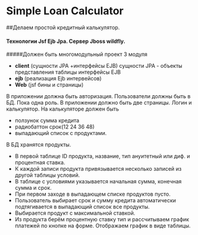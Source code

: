 ﻿# Simple Loan Calculator
##Делаем простой кредитный калькулятор.

#### Технологии Jsf Ejb Jpa. Сервер Jboss wildfly.

#####Должен быть многомодульный проект 3 модуля 
- **client** (сущности JPA +интерфейсы ЕJB) 
сущности JPA - объекты представления таблицы
интерфейсы ЕJB
- **ejb** (реализация Ejb интервейсов) 
- **Web** (jsf бины и страницы)

В приложении должна быть авторизация. 
Пользователи должны быть в БД. Пока одна роль. 
В приложении должно быть две страницы. Логин и калькулятор. 
На калькуляторе должен быть 
 - ползунок сумма кредита 
 - радиобаттон срок(12 24 36 48) 
 - выпадающий список с продуктами. 

В БД хранятся продукты. 
- В первой таблице ID продукта, название, тип ануитетный или диф. и процентная ставка. 
- К каждой записи продукта привязывается несколько записей из другой таблицы условий. 
- В таблице с условиями указывается начальная сумма, конечная сумма и срок. 
- При первом заходе в выпадающем списке продуктов пусто. 
- Пользователь выбирает срок и сумму кредита автоматически подтягивается в выпадающий список все продукты. 
- Выбирается продукт с максимальной ставкой. 
- Из продукта берём процентную ставку тип и рассчитываем график платежей по кнопке на форме. Отображаем график в виде таблицы. 



